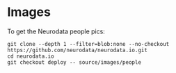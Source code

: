 # Images

To get the Neurodata people pics:
```
git clone --depth 1 --filter=blob:none --no-checkout https://github.com/neurodata/neurodata.io.git
cd neurodata.io
git checkout deploy -- source/images/people
```